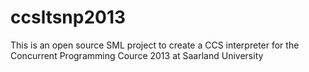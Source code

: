 ccsltsnp2013
============

This is an open source SML project to create a CCS interpreter for the Concurrent Programming Cource 2013 at Saarland University
